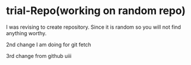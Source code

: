 # trial-Repo(working on random repo)
I was revising to create repository.
Since it is random so you will not find anything worthy.
 
2nd change I am doing for git fetch

3rd change from github uiii
